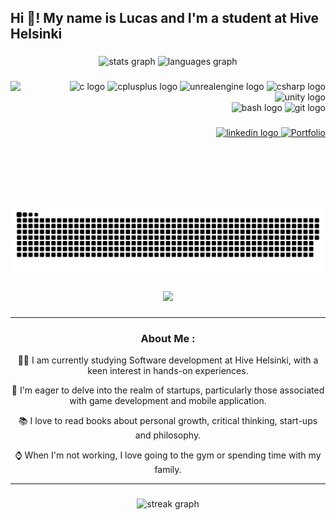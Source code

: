<h2 align="left">Hi 👋! My name is Lucas and I'm a student at Hive Helsinki</h2>

###

<div align="center">
  <img src="https://github-readme-stats.vercel.app/api?username=LuEklund&hide_title=false&hide_rank=false&show_icons=true&include_all_commits=true&count_private=true&disable_animations=false&theme=dracula&locale=en&hide_border=false" height="150" alt="stats graph"  />
  <img src="https://github-readme-stats.vercel.app/api/top-langs?username=LuEklund&locale=en&hide_title=false&layout=compact&card_width=320&langs_count=5&theme=dracula&hide_border=false" height="150" alt="languages graph"  />
</div>

###

<img align="left" height="200" src="https://media4.giphy.com/media/g88xUM1rTwjfLhoRYP/giphy.gif?cid=ecf05e4741yhc7dynwwayu7p3dl7w9uffyb4nbt714vpzqd3&ep=v1_gifs_search&rid=giphy.gif&ct=g"  />

###
<div align="right">
  <div>
    <img src="https://cdn.jsdelivr.net/gh/devicons/devicon/icons/c/c-original.svg" height="30" alt="c logo"  />
    <img src="https://cdn.jsdelivr.net/gh/devicons/devicon/icons/cplusplus/cplusplus-original.svg" height="30" alt="cplusplus logo"  />
    <img src="https://cdn.jsdelivr.net/gh/devicons/devicon/icons/unrealengine/unrealengine-original.svg" height="30" alt="unrealengine logo"  />
    <img src="https://cdn.jsdelivr.net/gh/devicons/devicon/icons/csharp/csharp-original.svg" height="30" alt="csharp logo"  />
    <img src="https://cdn.jsdelivr.net/gh/devicons/devicon/icons/unity/unity-original.svg" height="30" alt="unity logo"  />
    </br>
    <img src="https://cdn.jsdelivr.net/gh/devicons/devicon/icons/bash/bash-original.svg" height="30" alt="bash logo"  />
    <img src="https://cdn.jsdelivr.net/gh/devicons/devicon/icons/git/git-original.svg" height="30" alt="git logo"  />
  </div>
  
  ###
  
  <div >
    <a href="https://www.linkedin.com/in/lucas-eklund/" target="_blank">
      <img src="https://img.shields.io/static/v1?message=LinkedIn&logo=linkedin&label=&color=0077B5&logoColor=white&labelColor=&style=for-the-badge" height="35" alt="linkedin logo"  />
    </a>
    <a href="https://lueklund.github.io/" target="_blank" rel="noopener noreferrer">
      <img alt="Portfolio" src="https://img.shields.io/badge/Portfolio-green?style=for-the-badge&logoColor=white" height="35"/>
    </a>
  </div>
</div>

###

<br clear="both">

<img src="https://raw.githubusercontent.com/LuEklund/LuEklund/output/snake.svg" alt="Snake animation" />

###

<div align="center">
  <img src="https://profile-counter.glitch.me/LuEklund/count.svg?"  />
</div>

###

<div align="center">

---
###  About Me :

:man_technologist: I am currently studying Software development at Hive Helsinki, with a keen interest in hands-on experiences.

🚀 I'm eager to delve into the realm of startups, particularly those associated with game development and mobile application.

📚 I love to read books about personal growth, critical thinking, start-ups and philosophy.

⌚ When I'm not working, I love going to the gym or spending time with my family.


---
###

</div>

<div align="center">
  <img src="https://streak-stats.demolab.com?user=LuEklund&locale=en&mode=daily&theme=dracula&hide_border=false&border_radius=5&order=3" height="150" alt="streak graph"  />
</div>

